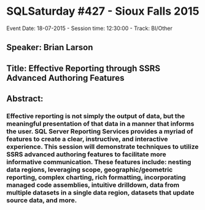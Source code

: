 # SQLSaturday #427 - Sioux Falls 2015
Event Date: 18-07-2015 - Session time: 12:30:00 - Track: BI/Other
## Speaker: Brian Larson
## Title: Effective Reporting through SSRS Advanced Authoring Features 
## Abstract:
### Effective reporting is not simply the output of data, but the meaningful presentation of that data in a manner that informs the user. SQL Server Reporting Services provides a myriad of features to create a clear, instructive, and interactive experience. This session will demonstrate techniques to utilize SSRS advanced authoring features to facilitate more informative communication. These features include: nesting data regions, leveraging scope, geographic/geometric reporting, complex charting, rich formatting, incorporating managed code assemblies, intuitive drilldown, data from multiple datasets in a single data region, datasets that update source data, and more.
